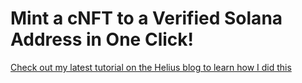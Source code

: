 # Mint a cNFT to a Verified Solana Address in One Click!
[Check out my latest tutorial on the Helius blog to learn how I did this](https://www.helius.dev/blog/solana-frames-minting-a-cnft-on-farcaster)
